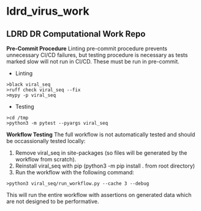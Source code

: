 # ldrd_virus_work

## LDRD DR Computational Work Repo

**Pre-Commit Procedure**
Linting pre-commit procedure prevents unnecessary CI/CD failures, but testing procedure is necessary as tests marked slow will not run in CI/CD. These must be run in pre-commit.

- Linting
```
>black viral_seq
>ruff check viral_seq --fix
>mypy -p viral_seq
```

- Testing
```
>cd /tmp
>python3 -m pytest --pyargs viral_seq
```

**Workflow Testing**
The full workflow is not automatically tested and should be occassionally tested locally:

1. Remove viral_seq in site-packages (so files will be generated by the workflow from scratch).
2. Reinstall viral_seq with pip (python3 -m pip install . from root directory)
3. Run the workflow with the following command:

```
>python3 viral_seq/run_workflow.py --cache 3 --debug
```

This will run the entire workflow with assertions on generated data which are not designed to be performative.
